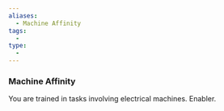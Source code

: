 ```yaml
---
aliases:
  - Machine Affinity
tags:
  - 
type:
  - 
---
```

### Machine Affinity

You are trained in tasks involving electrical machines. Enabler.